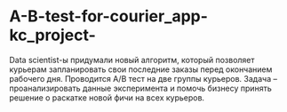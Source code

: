 # A-B-test-for-courier_app-kc_project-
Data scientist-ы придумали новый алгоритм, который позволяет курьерам запланировать свои последние заказы перед окончанием рабочего дня. Проводится A/B тест на две группы курьеров. Задача – проанализировать данные эксперимента и помочь бизнесу принять решение о раскатке новой фичи на всех курьеров.

